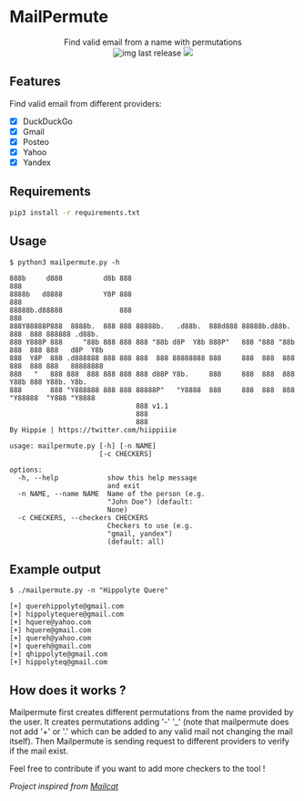 # MailPermute
<p align="center">
  Find valid email from a name with permutations
  <br>
      <img alt="img last release" src="https://img.shields.io/github/v/release/hippiiee/MailPermute.svg?color=blue">
  <a href="https://twitter.com/intent/follow?screen_name=hiippiiie" title="Follow"><img src="https://img.shields.io/twitter/follow/hiippiiie?label=hiippiiie&style=social"></a>
  <br>
</p>

## Features
Find valid email from different providers:
  - [x] DuckDuckGo
  - [x] Gmail
  - [x] Posteo
  - [x] Yahoo
  - [x] Yandex

## Requirements

```bash
pip3 install -r requirements.txt
```

## Usage

```
$ python3 mailpermute.py -h

888b     d888          d8b 888                                                  888            
8888b   d8888          Y8P 888                                                  888            
88888b.d88888              888                                                  888            
888Y88888P888  8888b.  888 888 88888b.   .d88b.  888d888 88888b.d88b.  888  888 888888 .d88b.  
888 Y888P 888     "88b 888 888 888 "88b d8P  Y8b 888P"   888 "888 "88b 888  888 888   d8P  Y8b 
888  Y8P  888 .d888888 888 888 888  888 88888888 888     888  888  888 888  888 888   88888888 
888   "   888 888  888 888 888 888 d88P Y8b.     888     888  888  888 Y88b 888 Y88b. Y8b.     
888       888 "Y888888 888 888 88888P"   "Y8888  888     888  888  888  "Y88888  "Y888 "Y8888  
                               888 v1.1                                                       
                               888                                                             
                               888                                                             
By Hippie | https://twitter.com/hiippiiie

usage: mailpermute.py [-h] [-n NAME]
                      [-c CHECKERS]

options:
  -h, --help            show this help message
                        and exit
  -n NAME, --name NAME  Name of the person (e.g.
                        "John Doe") (default:
                        None)
  -c CHECKERS, --checkers CHECKERS
                        Checkers to use (e.g.
                        "gmail, yandex")
                        (default: all)
```

## Example output

```
$ ./mailpermute.py -n "Hippolyte Quere"

[+] querehippolyte@gmail.com
[+] hippolytequere@gmail.com
[+] hquere@yahoo.com
[+] hquere@gmail.com
[+] quereh@yahoo.com
[+] quereh@gmail.com
[+] qhippolyte@gmail.com
[+] hippolyteq@gmail.com

```

## How does it works ?

Mailpermute first creates different permutations from the name provided by the user. It creates permutations adding '-' '_' (note that mailpermute does not add '+' or '.' which can be added to any valid mail not changing the mail itself). Then Mailpermute is sending request to different providers to verify if the mail exist.

Feel free to contribute if you want to add more checkers to the tool !

*Project inspired from [Mailcat](https://github.com/sharsil/mailcat)*
